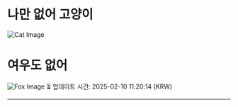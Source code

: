 
# 나만 없어 고양이

![Cat Image](https://cdn2.thecatapi.com/images/buk.jpg)

# 여우도 없어
![Fox Image](https://randomfox.ca/images/59.jpg)
⏳ 업데이트 시간: 2025-02-10 11:20:14 (KRW)

---
